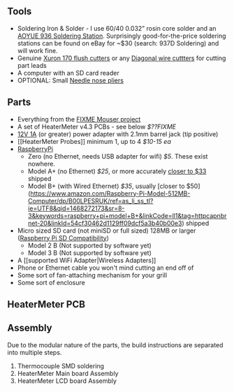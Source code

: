 ## Tools

* Soldering Iron & Solder - I use 60/40 0.032” rosin core solder and an [AOYUE 936 Soldering Station](http://www.amazon.com/gp/product/B000VINMRO/ref=as_li_ss_tl?ie=UTF8&camp=1789&creative=390957&creativeASIN=B000VINMRO&linkCode=as2&tag=httpcapnbrnet-20). Surprisingly good-for-the-price soldering stations can be found on eBay for ~$30 (search: 937D Soldering) and will work fine.
* Genuine [Xuron 170 flush cutters](https://www.amazon.com/gp/product/B000IBSFAI/ref=as_li_ss_tl?ie=UTF8&psc=1&linkCode=ll1&tag=httpcapnbrnet-20&linkId=ef9c999ff77826d504b1223660ae0901) or any [Diagonal wire cuttters](https://www.amazon.com/dp/B0002BBZ4M/ref=as_li_ss_til?tag=httpcapnbrnet-20&camp=0&creative=0&linkCode=as4&creativeASIN=B0002BBZ4M&adid=1H33ADCNJ0HZ81ZGTBCX&) for cutting part leads
* A computer with an SD card reader
* OPTIONAL: Small [Needle nose pliers](https://www.amazon.com/dp/B004UNFPZS/ref=as_li_ss_til?tag=httpcapnbrnet-20&camp=0&creative=0&linkCode=as4&creativeASIN=B004UNFPZS&adid=1NE6M88FKG6Z48WWHK7C&)

## Parts

* Everything from the [FIXME Mouser project](FIXME)
* A set of HeaterMeter v4.3 PCBs - see below *$??FIXME*
* [12V 1A](http://www.amazon.com/s/ref=as_li_ss_tl?_encoding=UTF8&camp=1789&creative=390957&field-keywords=12v%20regulated%202.1mm&linkCode=ur2&rh=n%3A172282%2Ck%3A12v%20regulated%202.1mm&tag=httpcapnbrnet-20&url=search-alias%3Delectronics&linkId=DIH3GSYISX224HCY) (or greater) power adapter with 2.1mm barrel jack (tip positive) 
* [[HeaterMeter Probes]] minimum 1, up to 4 *$10-15 ea*
* [RaspberryPi](http://www.raspberrypi.org/)
  * Zero (no Ethernet, needs USB adapter for wifi) *$5*. These exist nowhere.
  * Model A+ (no Ethernet) *$25*, or more accurately [closer to $33](https://www.amazon.com/Raspberry-PI-Model-A-256M/dp/B01CEATZTU/ref=as_li_ss_tl?ie=UTF8&qid=1468272135&sr=8-3&keywords=raspberry+pi+model+A+&linkCode=ll1&tag=httpcapnbrnet-20&linkId=5ebd85b16637b4d81ce0d1655085843b) shipped
  * Model B+ (with Wired Ethernet) *$35*, usually [closer to $50] (https://www.amazon.com/Raspberry-Pi-Model-512MB-Computer/dp/B00LPESRUK/ref=as_li_ss_tl?ie=UTF8&qid=1468272173&sr=8-3&keywords=raspberry+pi+model+B+&linkCode=ll1&tag=httpcapnbrnet-20&linkId=54cf30462d1129ff09dcf5a3b40b00e3) shipped
* Micro sized SD card (not miniSD or full sized) 128MB or larger ([Raspberry Pi SD Compatibility](http://www.raspberry-pi.co.uk/2012/06/07/compatible-sd-cards/))
  * Model 2 B (Not supported by software yet)
  * Model 3 B (Not supported by software yet)
* A [[supported WiFi Adapter|Wireless Adapters]]
* Phone or Ethernet cable you won't mind cutting an end off of
* Some sort of fan-attaching mechanism for your grill
* Some sort of enclosure

## HeaterMeter PCB

## Assembly

Due to the modular nature of the parts, the build instructions are separated into multiple steps.

1. Thermocouple SMD soldering
1. HeaterMeter Main board Assembly
1. HeaterMeter LCD board Assembly
